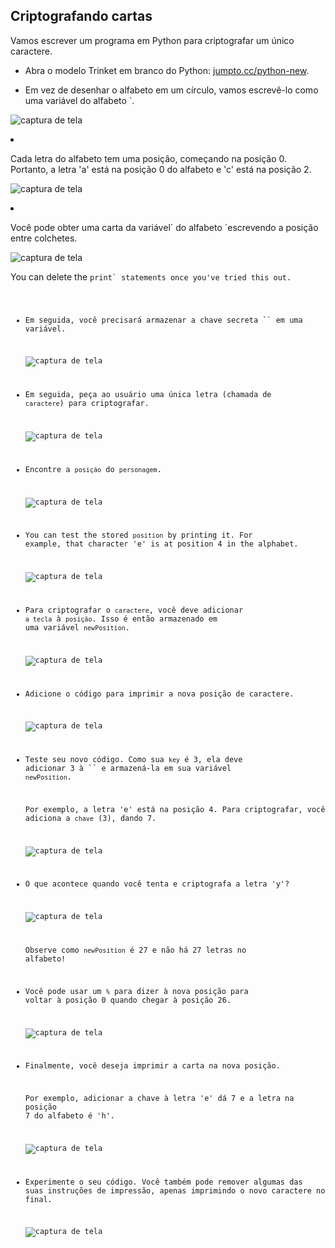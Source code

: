 ## Criptografando cartas

Vamos escrever um programa em Python para criptografar um único caractere.

+ Abra o modelo Trinket em branco do Python: <a href="http://jumpto.cc/python-new" target="_blank">jumpto.cc/python-new</a>.

+ Em vez de desenhar o alfabeto em um círculo, vamos escrevê-lo como uma variável</code> do alfabeto `.</p>

<p><img src="images/messages-alphabet.png" alt="captura de tela" /></p></li>
<li><p>Cada letra do alfabeto tem uma posição, começando na posição 0. Portanto, a letra 'a' está na posição 0 do alfabeto e 'c' está na posição 2.</p>

<p><img src="images/messages-array.png" alt="captura de tela" /></p></li>
<li><p>Você pode obter uma carta da variável` do alfabeto `escrevendo a posição entre colchetes.</p>

<p><img src="images/messages-alphabet-array.png" alt="captura de tela" /></p>

<p>You can delete the <code>print` statements once you've tried this out.

+ Em seguida, você precisará armazenar a chave secreta `` em uma variável.
    
    ![captura de tela](images/messages-key.png)

+ Em seguida, peça ao usuário uma única letra (chamada de `caractere`) para criptografar.
    
    ![captura de tela](images/messages-character.png)

+ Encontre a `posição` do `personagem`.
    
    ![captura de tela](images/messages-position.png)

+ You can test the stored `position` by printing it. For example, that character 'e' is at position 4 in the alphabet.
    
    ![captura de tela](images/messages-position-test.png)

+ Para criptografar o `caractere`, você deve adicionar `a tecla` à `posição`. Isso é então armazenado em uma variável `newPosition`.
    
    ![captura de tela](images/messages-newposition.png)

+ Adicione o código para imprimir a nova posição de caractere.
    
    ![captura de tela](images/messages-newposition-print.png)

+ Teste seu novo código. Como sua `key` é 3, ela deve adicionar 3 à `` e armazená-la em sua variável `newPosition`.
    
    Por exemplo, a letra 'e' está na posição 4. Para criptografar, você adiciona a `chave` (3), dando 7.
    
    ![captura de tela](images/messages-newposition-test.png)

+ O que acontece quando você tenta e criptografa a letra 'y'?
    
    ![captura de tela](images/messages-modulus-bug.png)
    
    Observe como `newPosition` é 27 e não há 27 letras no alfabeto!

+ Você pode usar um `%` para dizer à nova posição para voltar à posição 0 quando chegar à posição 26.
    
    ![captura de tela](images/messages-modulus.png)

+ Finalmente, você deseja imprimir a carta na nova posição.
    
    Por exemplo, adicionar a chave à letra 'e' dá 7 e a letra na posição 7 do alfabeto é 'h'.
    
    ![captura de tela](images/messages-newcharacter.png)

+ Experimente o seu código. Você também pode remover algumas das suas instruções de impressão, apenas imprimindo o novo caractere no final.
    
    ![captura de tela](images/messages-enc-test.png)